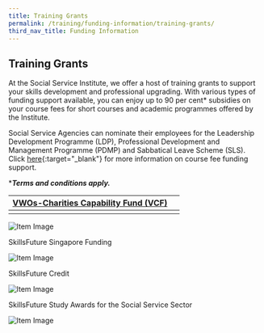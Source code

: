 ```yaml
---
title: Training Grants
permalink: /training/funding-information/training-grants/
third_nav_title: Funding Information
---
```


## Training Grants

At the Social Service Institute, we offer a host of training grants to support your skills development and professional upgrading. With various types of funding support available, you can enjoy up to 90 per cent* subsidies on your course fees for short courses and academic programmes offered by the Institute.  
  
Social Service Agencies can nominate their employees for the Leadership Development Programme (LDP), Professional Development and Management Programme (PDMP) and Sabbatical Leave Scheme (SLS). Click [here](https://www.ncss.gov.sg/Social-Service-Careers/Professional-Development/About-Professional-Development){:target="_blank"} for more information on course fee funding support.  
  
****Terms and conditions apply.***

|[VWOs-Charities Capability Fund (VCF)](https://www.ssi.sg/Training-(1)/Training-Grants/VWOs-Charities-Capability-Fund-(VCF))||
|:-:|:-:|
|||





![Item Image](https://www.ssi.sg/SSI/media/SSI-Media-Library/Training%20Grants/VCF-funding.jpg?ext=.jpg)

[](https://www.ssi.sg/Training-(1)/Training-Grants/SkillsFuture-Singapore-Funding)

SkillsFuture Singapore Funding

![Item Image](https://www.ssi.sg/SSI/media/SSI-Media-Library/Training%20Grants/skillsfuture-funding.jpg?ext=.jpg)

[](https://www.ssi.sg/Training-(1)/Training-Grants/SkillsFuture-Credit)

SkillsFuture Credit

![Item Image](https://www.ssi.sg/SSI/media/SSI-Media-Library/Training%20Grants/skillsfuture-credit.jpg?ext=.jpg)

[](https://www.ssi.sg/Training-(1)/Training-Grants/SkillsFuture-Study-Awards-for-the-Social-Service-S)

SkillsFuture Study Awards for the Social Service Sector

![Item Image](https://www.ssi.sg/SSI/media/SSI-Media-Library/Training%20Grants/skillsfuture-studyawards.jpg?ext=.jpg)
